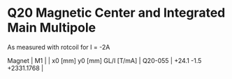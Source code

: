 Q20 Magnetic Center and Integrated Main Multipole
=================================================

As measured with rotcoil for I =  -2A

Magnet  |             M1               |
        | x0 [mm]  y0 [mm] GL/I [T/mA] |
Q20-055 |   +24.1     -1.5 +2331.1768  |
